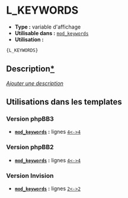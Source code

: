 # L_KEYWORDS
* __Type :__ variable d'affichage
* __Utilisable dans :__ [`mod_keywords`](../tpl/mod_keywords.md#readme)
* __Utilisation :__

```html
{L_KEYWORDS}
```

## Description[*](https://fa-tvars.appspot.com/var/L_KEYWORDS)
[*Ajouter une description*](https://fa-tvars.appspot.com/var/L_KEYWORDS)

## Utilisations dans les templates

### Version phpBB3
* __[`mod_keywords`](../tpl/mod_keywords.md#readme) :__ lignes [`4`](../src/prosilver/mod_keywords.tpl#L4)[`<->`](../src/prosilver/mod_keywords.tpl#L4-L4)[`4`](../src/prosilver/mod_keywords.tpl#L4)

### Version phpBB2
* __[`mod_keywords`](../tpl/mod_keywords.md#readme) :__ lignes [`4`](../src/subsilver/mod_keywords.tpl#L4)[`<->`](../src/subsilver/mod_keywords.tpl#L4-L4)[`4`](../src/subsilver/mod_keywords.tpl#L4)

### Version Invision
* __[`mod_keywords`](../tpl/mod_keywords.md#readme) :__ lignes [`2`](../src/invision/mod_keywords.tpl#L2)[`<->`](../src/invision/mod_keywords.tpl#L2-L2)[`2`](../src/invision/mod_keywords.tpl#L2)

